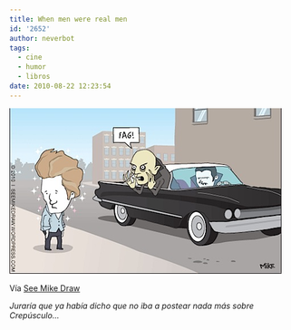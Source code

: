 ```yaml
---
title: When men were real men
id: '2652'
author: neverbot
tags:
  - cine
  - humor
  - libros
date: 2010-08-22 12:23:54
---
```


![201008221223.jpg](./when-men-were-real-men/201008221223.jpg)

Vía [See Mike Draw](http://seemikedraw.wordpress.com/2010/08/17/this-cartoon-remembers-when-men-were-real-men-and-vampires-were-real-vampires/)

_Juraría que ya había dicho que no iba a postear nada más sobre Crepúsculo..._